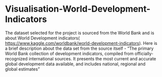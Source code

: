 # Visualisation-World-Development-Indicators

The dataset selected for the project is sourced from the World Bank and is about World Development indicators(​https://www.kaggle.com/worldbank/world-development-indicators​). Here is a brief description about the data set from the source itself - “The primary World Bank collection of development indicators, compiled from officially-recognized international sources. It presents the most current and accurate global development data available, and includes national, regional and global estimates”
